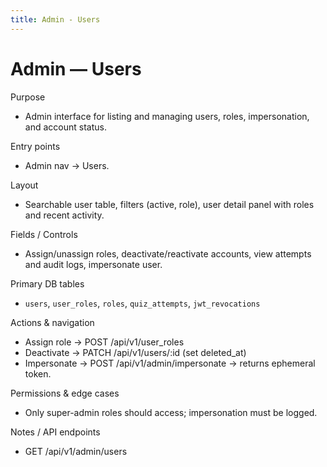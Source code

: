 ```yaml
---
title: Admin - Users
---
```


# Admin — Users

Purpose
- Admin interface for listing and managing users, roles, impersonation, and account status.

Entry points
- Admin nav -> Users.

Layout
- Searchable user table, filters (active, role), user detail panel with roles and recent activity.

Fields / Controls
- Assign/unassign roles, deactivate/reactivate accounts, view attempts and audit logs, impersonate user.

Primary DB tables
- `users`, `user_roles`, `roles`, `quiz_attempts`, `jwt_revocations`

Actions & navigation
- Assign role -> POST /api/v1/user_roles
- Deactivate -> PATCH /api/v1/users/:id (set deleted_at)
- Impersonate -> POST /api/v1/admin/impersonate -> returns ephemeral token.

Permissions & edge cases
- Only super-admin roles should access; impersonation must be logged.

Notes / API endpoints
- GET /api/v1/admin/users
